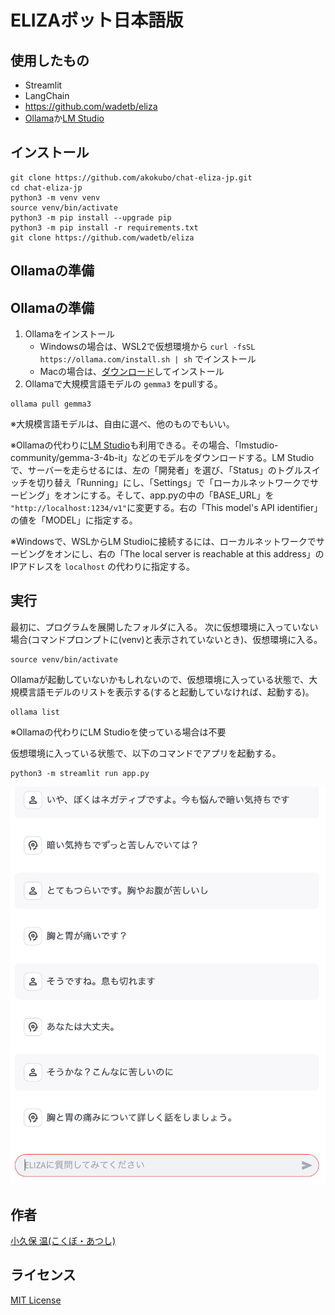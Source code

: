 # ELIZAボット日本語版

## 使用したもの
 - Streamlit
 - LangChain
 - https://github.com/wadetb/eliza
 - [Ollama](https://ollama.com/)か[LM Studio](https://lmstudio.ai/)

## インストール
```
git clone https://github.com/akokubo/chat-eliza-jp.git
cd chat-eliza-jp
python3 -m venv venv
source venv/bin/activate
python3 -m pip install --upgrade pip
python3 -m pip install -r requirements.txt
git clone https://github.com/wadetb/eliza
```

## Ollamaの準備

## Ollamaの準備
1. Ollamaをインストール
   - Windowsの場合は、WSL2で仮想環境から `curl -fsSL https://ollama.com/install.sh | sh` でインストール
   - Macの場合は、[ダウンロード](https://ollama.com/download/windows)してインストール
2. Ollamaで大規模言語モデルの `gemma3` をpullする。
```
ollama pull gemma3
```
※大規模言語モデルは、自由に選べ、他のものでもいい。

※Ollamaの代わりに[LM Studio](https://lmstudio.ai/)も利用できる。その場合、「lmstudio-community/gemma-3-4b-it」などのモデルをダウンロードする。LM Studioで、サーバーを走らせるには、左の「開発者」を選び、「Status」のトグルスイッチを切り替え「Running」にし、「Settings」で「ローカルネットワークでサービング」をオンにする。そして、app.pyの中の「BASE_URL」を `"http://localhost:1234/v1"`に変更する。右の「This model's API identifier」の値を「MODEL」に指定する。

※Windowsで、WSLからLM Studioに接続するには、ローカルネットワークでサービングをオンにし、右の「The local server is reachable at this address」のIPアドレスを `localhost` の代わりに指定する。

## 実行
最初に、プログラムを展開したフォルダに入る。
次に仮想環境に入っていない場合(コマンドプロンプトに(venv)と表示されていないとき)、仮想環境に入る。
```
source venv/bin/activate
```

Ollamaが起動していないかもしれないので、仮想環境に入っている状態で、大規模言語モデルのリストを表示する(すると起動していなければ、起動する)。
```
ollama list
```
※Ollamaの代わりにLM Studioを使っている場合は不要

仮想環境に入っている状態で、以下のコマンドでアプリを起動する。

```
python3 -m streamlit run app.py
```

![スクリーンショット](images/screenshot.jpg)

## 作者
[小久保 温(こくぼ・あつし)](https://akokubo.github.io/)

## ライセンス
[MIT License](LICENSE)
